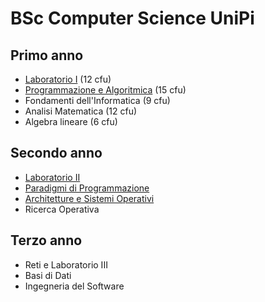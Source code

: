 # BSc Computer Science UniPi

## Primo anno
* [Laboratorio I](./Laboratorio%20I) (12 cfu)
* [Programmazione e Algoritmica](./Programmazione%20e%20Algoritmica) (15 cfu)
* Fondamenti dell'Informatica (9 cfu)
* Analisi Matematica (12 cfu)
* Algebra lineare (6 cfu)

## Secondo anno 
* [Laboratorio II](./Laboratorio%20II)
* [Paradigmi di Programmazione](./PdP)
* [Architetture e Sistemi Operativi](./AESO)
* Ricerca Operativa

## Terzo anno
* Reti e Laboratorio III
* Basi di Dati
* Ingegneria del Software
